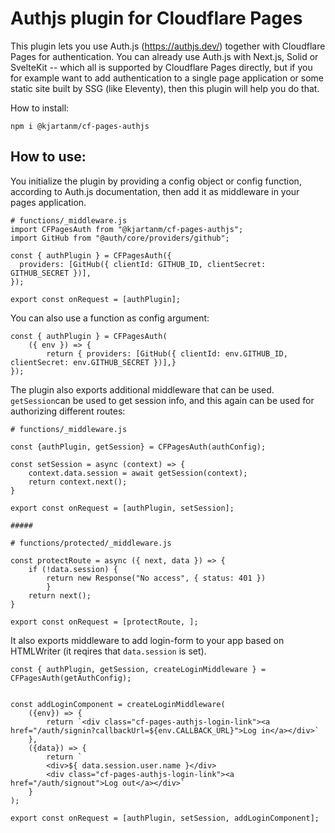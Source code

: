 # Authjs plugin for Cloudflare Pages

This plugin lets you use Auth.js (https://authjs.dev/) together with Cloudflare Pages for authentication. You can already use Auth.js with Next.js, Solid or SvelteKit -- which all is supported by Cloudflare Pages directly, but if you for example want to add authentication to a single page application or some static site built by SSG (like Eleventy), then this plugin will help you do that.

How to install:

`npm i @kjartanm/cf-pages-authjs`

## How to use:
You initialize the plugin by providing a config object or config function, according to Auth.js documentation, then add it as middleware in your pages application.

```
# functions/_middleware.js
import CFPagesAuth from "@kjartanm/cf-pages-authjs";
import GitHub from "@auth/core/providers/github";

const { authPlugin } = CFPagesAuth({
  providers: [GitHub({ clientId: GITHUB_ID, clientSecret: GITHUB_SECRET })],
});

export const onRequest = [authPlugin];
```

You can also use a function as config argument:

```
const { authPlugin } = CFPagesAuth(
    ({ env }) => {
        return { providers: [GitHub({ clientId: env.GITHUB_ID, clientSecret: env.GITHUB_SECRET })],}
});
```
The plugin also exports additional middleware that can be used. `getSession`can be used to get session info, and this again can be used for authorizing different routes:

```
# functions/_middleware.js

const {authPlugin, getSession} = CFPagesAuth(authConfig);

const setSession = async (context) => {
    context.data.session = await getSession(context);
    return context.next();
}
  
export const onRequest = [authPlugin, setSession];

#####

# functions/protected/_middleware.js

const protectRoute = async ({ next, data }) => {
    if (!data.session) {
        return new Response("No access", { status: 401 })
        }
    return next();
}

export const onRequest = [protectRoute, ];
```

It also exports middleware to add login-form to your app based on HTMLWriter (it reqires that `data.session` is set). 

```
const { authPlugin, getSession, createLoginMiddleware } = CFPagesAuth(getAuthConfig);


const addLoginComponent = createLoginMiddleware(
    ({env}) => {
        return `<div class="cf-pages-authjs-login-link"><a href="/auth/signin?callbackUrl=${env.CALLBACK_URL}">Log in</a></div>`
    },
    ({data}) => {
        return `
        <div>${ data.session.user.name }</div>
        <div class="cf-pages-authjs-login-link"><a href="/auth/signout">Log out</a></div>`
    }
);

export const onRequest = [authPlugin, setSession, addLoginComponent];

```